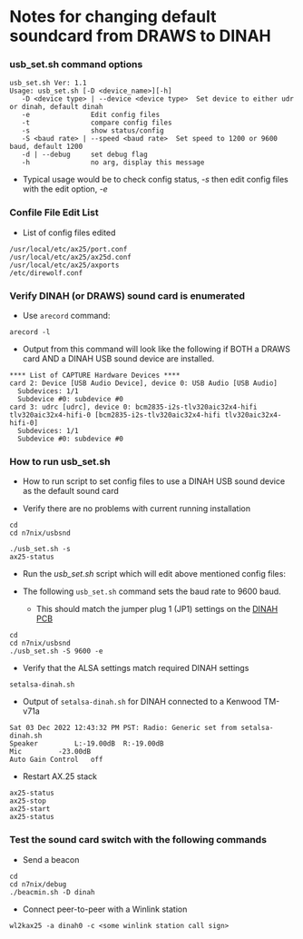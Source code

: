 # Notes for changing default soundcard from DRAWS to DINAH
### usb_set.sh command options
```
usb_set.sh Ver: 1.1
Usage: usb_set.sh [-D <device_name>][-h]
   -D <device type> | --device <device type>  Set device to either udr or dinah, default dinah
   -e               Edit config files
   -t               compare config files
   -s               show status/config
   -S <baud rate> | --speed <baud rate>  Set speed to 1200 or 9600 baud, default 1200
   -d | --debug     set debug flag
   -h               no arg, display this message
```
* Typical usage would be to check config status, _-s_ then edit config files with the edit option, _-e_

### Confile File Edit List

* List of config files edited
```
/usr/local/etc/ax25/port.conf
/usr/local/etc/ax25/ax25d.conf
/usr/local/etc/ax25/axports
/etc/direwolf.conf
```

### Verify DINAH (or DRAWS) sound card is enumerated
* Use ```arecord``` command:
```
arecord -l
```
* Output from this command will look like the following if BOTH a DRAWS card AND a DINAH USB sound device are installed.
```
**** List of CAPTURE Hardware Devices ****
card 2: Device [USB Audio Device], device 0: USB Audio [USB Audio]
  Subdevices: 1/1
  Subdevice #0: subdevice #0
card 3: udrc [udrc], device 0: bcm2835-i2s-tlv320aic32x4-hifi tlv320aic32x4-hifi-0 [bcm2835-i2s-tlv320aic32x4-hifi tlv320aic32x4-hifi-0]
  Subdevices: 1/1
  Subdevice #0: subdevice #0
```

### How to run usb_set.sh
* How to run script to set config files to use a DINAH USB sound device as the default sound card

* Verify there are no problems with current running installation
```
cd
cd n7nix/usbsnd

./usb_set.sh -s
ax25-status
```

* Run the _usb_set.sh_ script which will edit above mentioned config files:

* The following ```usb_set.sh``` command sets the baud rate to 9600 baud.
  * This should match the jumper plug 1 (JP1) settings on the [DINAH PCB](https://kitsforhams.com/wp-content/uploads/2022/10/DINAH-V4-Construction-Manual_v4.0.pdf)
```
cd
cd n7nix/usbsnd
./usb_set.sh -S 9600 -e
```

* Verify that the ALSA settings match required DINAH settings
```
setalsa-dinah.sh
```
* Output of ```setalsa-dinah.sh``` for DINAH connected to a Kenwood TM-v71a
```
Sat 03 Dec 2022 12:43:32 PM PST: Radio: Generic set from setalsa-dinah.sh
Speaker			L:-19.00dB	R:-19.00dB
Mic			-23.00dB
Auto Gain Control	off
```
* Restart AX.25 stack
```
ax25-status
ax25-stop
ax25-start
ax25-status
```

### Test the sound card switch with the following commands
* Send a beacon

```
cd
cd n7nix/debug
./beacmin.sh -D dinah
```

* Connect peer-to-peer with a Winlink station
```
wl2kax25 -a dinah0 -c <some winlink station call sign>
```
